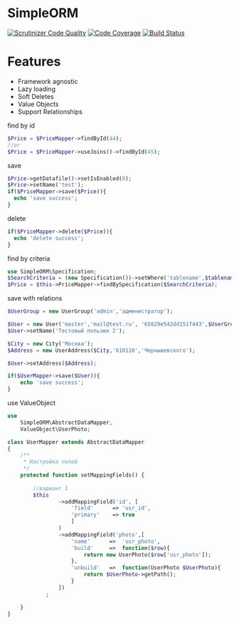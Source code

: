 # SimpleORM
[![Scrutinizer Code Quality](https://scrutinizer-ci.com/g/dimaxz/SimpleORM/badges/quality-score.png?b=master)](https://scrutinizer-ci.com/g/dimaxz/SimpleORM/?branch=master)
[![Code Coverage](https://scrutinizer-ci.com/g/dimaxz/SimpleORM/badges/coverage.png?b=master)](https://scrutinizer-ci.com/g/dimaxz/SimpleORM/?branch=master)
[![Build Status](https://scrutinizer-ci.com/g/dimaxz/SimpleORM/badges/build.png?b=master)](https://scrutinizer-ci.com/g/dimaxz/SimpleORM/build-status/master)

# Features

- Framework agnostic
- Lazy loading
- Soft Deletes
- Value Objects
- Support Relationships

find by id
```php
$Price = $PriceMapper->findById(44);
//or
$Price = $PriceMapper->useJoins()->findById(45);
```

save
```php
$Price->getDatafile()->setIsEnabled(0);
$Price->setName('test');
if($PriceMapper->save($Price)){
  echo 'save success';
}
```
delete
```php
if($PriceMapper->delete($Price)){
  echo 'delete success';
}
```
find by criteria
```php
use SimpleORM\Specification;
$SearchCriteria = (new Specification())->setWhere('tablename',$tablename);
$Price = $this->PriceMapper->findBySpecification($SearchCriteria);
```
save with relations
```php
$UserGroup = new UserGroup('admin','администратор');

$User = new User('master','mail@test.ru', '65829e542dd151f443',$UserGroup);
$User->setName('Тестовый пользюк 2');

$City = new City('Москва');
$Address = new UserAddress($City,'610110','Чернышевского');

$User->setAddress($Address);

if($UserMapper->save($User)){
	echo 'save success';
}
```

use ValueObject
```php
use 
	SimpleORM\AbstractDataMapper, 
	ValueObject\UserPhoto;

class UserMapper extends AbstractDataMapper
{
	/**
	 * Настройка полей
	 */
	protected function setMappingFields() {
		
		//вариант 1
		$this
				->addMappingField('id', [
					'field'		 => 'usr_id',
					'primary'	 => true
					]
				)
				->addMappingField('photo',[
					'name'		=>	'usr_photo',
					'build'		=>	function($row){
						return new UserPhoto($row['usr_photo']);
					},
					'unbuild'	=>	function(UserPhoto $UserPhoto){
						return $UserPhoto->getPath();
					}	
				])
			;

	}	
}
```
